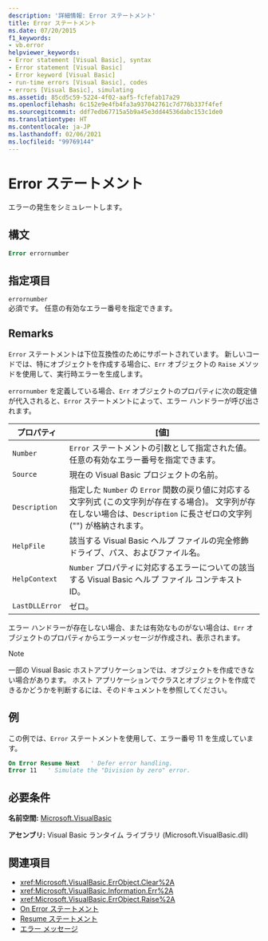 ```yaml
---
description: '詳細情報: Error ステートメント'
title: Error ステートメント
ms.date: 07/20/2015
f1_keywords:
- vb.error
helpviewer_keywords:
- Error statement [Visual Basic], syntax
- Error statement [Visual Basic]
- Error keyword [Visual Basic]
- run-time errors [Visual Basic], codes
- errors [Visual Basic], simulating
ms.assetid: 85cd5c59-5224-4f02-aaf5-fcfefab17a29
ms.openlocfilehash: 6c152e9e4fb4fa3a937042761c7d776b337f4fef
ms.sourcegitcommit: ddf7edb67715a5b9a45e3dd44536dabc153c1de0
ms.translationtype: HT
ms.contentlocale: ja-JP
ms.lasthandoff: 02/06/2021
ms.locfileid: "99769144"
---
```

# <a name="error-statement"></a>Error ステートメント

エラーの発生をシミュレートします。  
  
## <a name="syntax"></a>構文  
  
```vb  
Error errornumber  
```  
  
## <a name="parts"></a>指定項目  

 `errornumber`  
 必須です。 任意の有効なエラー番号を指定できます。  
  
## <a name="remarks"></a>Remarks  

 `Error` ステートメントは下位互換性のためにサポートされています。 新しいコードでは、特にオブジェクトを作成する場合に、`Err` オブジェクトの `Raise` メソッドを使用して、実行時エラーを生成します。  
  
 `errornumber` を定義している場合、`Err` オブジェクトのプロパティに次の既定値が代入されると、`Error` ステートメントによって、エラー ハンドラーが呼び出されます。  
  
|プロパティ|[値]|  
|--------------|-----------|  
|`Number`|`Error` ステートメントの引数として指定された値。 任意の有効なエラー番号を指定できます。|  
|`Source`|現在の Visual Basic プロジェクトの名前。|  
|`Description`|指定した `Number` の `Error` 関数の戻り値に対応する文字列式 (この文字列が存在する場合)。 文字列が存在しない場合は、`Description` に長さゼロの文字列 ("") が格納されます。|  
|`HelpFile`|該当する Visual Basic ヘルプ ファイルの完全修飾ドライブ、パス、およびファイル名。|  
|`HelpContext`|`Number` プロパティに対応するエラーについての該当する Visual Basic ヘルプ ファイル コンテキスト ID。|  
|`LastDLLError`|ゼロ。|  
  
 エラー ハンドラーが存在しない場合、または有効なものがない場合は、`Err` オブジェクトのプロパティからエラーメッセージが作成され、表示されます。  
  
> [!NOTE]
> 一部の Visual Basic ホストアプリケーションでは、オブジェクトを作成できない場合があります。 ホスト アプリケーションでクラスとオブジェクトを作成できるかどうかを判断するには、そのドキュメントを参照してください。  
  
## <a name="example"></a>例  

 この例では、`Error` ステートメントを使用して、エラー番号 11 を生成しています。  
  
```vb  
On Error Resume Next   ' Defer error handling.  
Error 11   ' Simulate the "Division by zero" error.  
```  
  
## <a name="requirements"></a>必要条件  

 **名前空間:** [Microsoft.VisualBasic](../runtime-library-members.md)  
  
 **アセンブリ:** Visual Basic ランタイム ライブラリ (Microsoft.VisualBasic.dll)  
  
## <a name="see-also"></a>関連項目

- <xref:Microsoft.VisualBasic.ErrObject.Clear%2A>
- <xref:Microsoft.VisualBasic.Information.Err%2A>
- <xref:Microsoft.VisualBasic.ErrObject.Raise%2A>
- [On Error ステートメント](on-error-statement.md)
- [Resume ステートメント](resume-statement.md)
- [エラー メッセージ](../error-messages/index.md)
